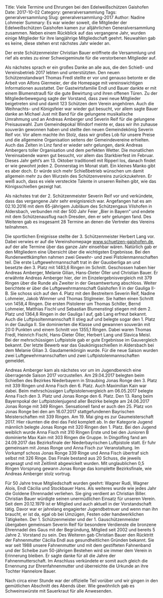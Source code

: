 Title: Viele Termine und Ehrungen bei den Edelweißschützen Gaishofen
Date: 2017-10-02
Category: generalversammlung
Tags: generalversammlung
Slug: generalversammlung-2017
Author: Nadine Lohmeier
Summary: Es war wieder soweit, die Mitglieder der Edelweißschützen Gaishofen kamen zur alljährlichen Generalversammlung zusammen. Neben einem Rückblick auf das vergangene Jahr, wurden einige Mitglieder für ihre langjährige Mitgliedschaft geehrt. Neuwahlen gab es keine, diese stehen erst nächstes Jahr wieder an.

Der erste Schützenmeister Christian Bauer eröffnete die Versammlung und rief als erstes zu einer Schweigeminute für die verstorbenen Mitglieder auf.

Als nächstes sprach er ein großes Danke an alle aus, die den Schieß- und Vereinsbetrieb 2017 lebten und unterstützten. Den neuen Schützenstandwart Thomas Fredl stellte er vor und genauso betonte er die Arbeit von Alfons Giermeier, der die Homepage mit vereinswichtigen Informationen ausstattet. Der Gastwirtsfamilie Endl und Bauer dankte er mit einem Blumenstrauß für die gute Bewirtung und ihren offenen Türen. Zu der Mitgliederbewegung sagte der Vorstand, dass zwei neue Mitglieder beigetreten sind und damit 123 Schützen dem Verein angehören. Auch die Weihnachts- und Königsfeier war wieder gut besucht, vor allem sagte Bauer danke an Michael Just mit Band für die gelungene musikalische Umrahmung und an Andreas Amberger und Severin Reif für die gelungene Preisauswahl. Zum Gemeindepokal Windorf meinte er, dass wir ihn zuhause souverän gewonnen haben und stellte den neuen Gemeindekönig Severin Reif vor. Vor allem machte ihn Stolz, dass wir großes Lob für unsere Preise und die allgemeine Organisation seitens der Gemeindevereine erhielten. Auch das Zelten in Linz fand er wieder sehr gelungen, dank Andreas Ambergers toller Organisation und dem perfekten Wetter. Die monatlichen Vereinsabende waren gut besucht, vor allem das Starkbierfest im Februar. Dieses Jahr geht’s am 13. Oktober traditionell mit Ripperl los, danach findet er wie gewohnt jeden 2. Donnerstag im Monat statt. Ein kleines Manko gibt es aber doch. Er würde sich mehr Schießbetrieb wünschen um damit allgemein mehr zu den Wurzeln des Schützenvereins zurückzukehren. Er weiß auch, dass es viele versteckte Talente in unseren Reihen gibt, wie das Königsschießen gezeigt hat.

Als nächstes trat der 2. Schützenmeister Severin Reif vor und  verkündete, dass das vergangene Jahr sehr ereignisreich war. Angefangen hat es am 02.10.2016 mit dem 65-jährigem Jubiläum des Schützengaus Vilshofen in Aldersbach, verbunden mit der 500 Jahr Feier „Bier in Bayern“ und endete mit dem Schützenausflug nach Dresden, den er sehr gelungen fand. Des Weiteren gab es insgesamt 28 Termine an denen die Vertreter des Vereins teilnahmen.

Die sportlichen Ereignisse stellte der 3. Schützenmeister Herbert Lang vor. Dabei verwies er auf die Vereinshomepage www.schuetzen-gaishofen.de, auf der alle Termine über das ganze Jahr einsehbar wären. Natürlich gab er den Mitgliedern eine Übersicht über die wichtigsten Ergebnisse. Bei den Rundenwettkämpfen nahmen zwei Gewehr- und zwei Pistolenmannschaften teil. Die erste Luftgewehrmannschaft trat in der Gauoberliga an und besetzte den 3. Platz mit 1483,6 Ringen im Schnitt. Geschossen haben hier Andreas Amberger, Melanie Gilian, Hans-Dieter Öller und Christian Bauer. Er erwähnte Andreas Amberger hier, der im Einzelergebnisvergleich mit 379 Ringen über die Runde als Zweiter in der Gesamtwertung abschloss. Weiter berichtete er über die Luftgewehrmannschaft Gaishofen II in der Gauliga II-B. Sie schoss sich auf den 4. Platz mit den Bestreitern Severin Reif, Nadine Lohmeier, Jakob Wimmer und Thomas Stiglmeier. Sie hatten einen Schnitt von 1458,4 Ringen. Die ersten Pistolerer um Thomas Schiller, Bernd Lohmeier, Matthias Fischl und Sebastian Blumenstingl stiegen mit dem 2. Platz und 1364,8 Ringen in der Gauliga I auf, gab Lang erfreut bekannt. Auch die Luftpisoltenmannschaft II stieg auf und belegte sogar den 1. Platz in der Gauliga II. Sie dominierten die Klasse und gewannen souverän mit 20:0 Punkten und einem Schnitt von 1355,1 Ringen. Dabei waren Thomas Fredl, Heinrich Fischl, Hans-Dieter Öller, Herbert Lang und Slavica Meisl. Bei der mehrschüssigen Luftpistole gab er gute Ergebnisse im Gauvergleich bekannt. Der letzte Bewerb war das Gaukönigsschießen in Aldersbach bei dem Melanie Gilian 3. Gaudamenkönigin wurde. Für die neue Saison wurden zwei Luftgewehrmannschaften und zwei Luftpistolenmannschaften gemeldet.

Andreas Amberger kam als nächstes vor um im Jugendbereich eine überragende Saison 2017 vorzustellen. Am 29.04.2017 belegten beim Schießen des Bezirkes Niederbayern in Straubing Jonas Ronge den 3. Platz mit 339 Ringen und Anna Fisch den 6. Platz. Auch Maximilian Kain war dabei. Beim mehrschüssigen Luftpistolenvergleich am 06.05.2017 belegte Anna Fisch den 3. Platz und Jonas Ronge den 6. Platz. Den 13. Rang beim Bayernpokal der Luftpistolenjugend aller Bezirke belegte am 24.06.2017 Jonas Ronge mit 349 Ringen. Sensationell fand er auch den 25. Platz von Jonas Ronge bei den am 16.07.2017 stattgefundenen Bayrischen Meisterschaften mit 339 Ringen. Am 19. Mai ging es zur Gaumeisterschaft 2017. Hier räumten die drei das Feld komplett ab. In der Kategorie Jugend männlich belegte Jonas Ronge mit 320 Ringen den 1. Platz. Bei den Jugend weiblich wurde Anna Fisch mit 310 Ringen Erste und bei den Junioren B dominierte Max Kain mit 303 Ringen die Gruppe. In Dingolfing fand am 24.09.2017 das Bezirksfinale der Niederbayrischen Luftpistole statt. Er fuhr gemeinsam mit Jonas Ronge und Anna Fisch zur Veranstaltung. Im Vorkampf schoss Jonas Ronge 339 Ringe und Anna Fisch übertraf sich selbst mit 326 Ringe. Das Finale bestand aus 20 Schuss, die jeweils angesagt und mit Zeitlimit abgewickelt wurden. Mit unglaublichen 0,5 Ringen Vorsprung gewann Jonas Ronge das komplette Bezirksfinale, wie Andreas Amberger stolz vortrug.

Für 50 Jahre treue Mitgliedschaft wurden geehrt: Wagner Rudi, Wagner Alois, Endl Cäcilia und Stockbauer Hans. Als weiteres wurde wie jedes Jahr die Goldene Ehrennadel verliehen. Sie ging verdient an Christian Biller. Christian Bauer würdigte seinen unermüdlichen Einsatz für unseren Verein. Seit dem 20.12.1979 ist er Mitglied und auch aktuell in der Vorstandschaft tätig. Davor war er jahrelang engagierter Jugendbetreuer und wenn man ihn braucht, er ist da, egal ob bei Umzügen, Festen oder handwerklichen Tätigkeiten. Der 1. Schützenmeister und der 1. Gauschützenmeister übergaben gemeinsam Severin Reif für besondere Verdienste die bronzene Ehrennadel des Gaus mit der Begründung, Mitglied seit 2002 und bereits 5 Jahre 2. Vorstand zu sein. Des Weiteren gab Christian Bauer den Rücktritt der Fahnenmutter Cäcilia Endl aus gesundheitlichen Gründen bekannt. Sie war seit 1988 unsere Fahnenmutter und mit dem gestifteten Fahnenband und der Scheibe zum 50-jährigen Bestehen wird sie immer dem Verein in Erinnerung bleiben. Er sagte danke für all die Jahre der Fahnenmutterschaft. Im Anschluss verkündete er somit auch gleich die Ernennung zur Ehrenfahnenmutter und überreichte die Urkunde an ihre Tochter Hannelore Bauer.

Nach circa einer Stunde war der offizielle Teil vorüber und wir gingen in den gemütlichen Abschnitt des Abends über. Wie gewöhnlich gab es Schweinswürste mit Sauerkraut für alle Anwesenden.